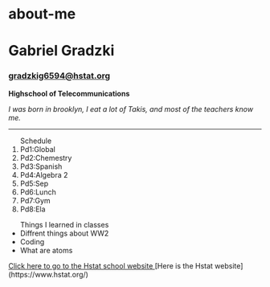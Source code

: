 # about-me


# Gabriel Gradzki

### gradzkig6594@hstat.org 

**Highschool of Telecommunications**

_I was born in brooklyn, I eat a lot of Takis, and most of the teachers know me._

---

<ol>Schedule
<li>Pd1:Global</li>
<li>Pd2:Chemestry</li>
<li>Pd3:Spanish</li>
<li>Pd4:Algebra 2</li>
<li>Pd5:Sep </li>
<li>Pd6:Lunch </li>
<li>Pd7:Gym </li>
<li>Pd8:Ela</li>
</ol>
<ul> Things I learned in classes
<li>Diffrent things about WW2</li>
<li>Coding</li>
<li>What are atoms</li>
</ul>
<a href="https://www.hstat.org/" >
Click here to go to the Hstat school website
</a>
[Here is the Hstat website](https://www.hstat.org/)
